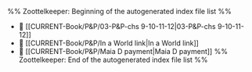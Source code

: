 %% Zoottelkeeper: Beginning of the autogenerated index file list  %%
- 📄 [[CURRENT-Book/P&P/03-P&P-chs 9-10-11-12|03-P&P-chs 9-10-11-12]]
- 📄 [[CURRENT-Book/P&P/In a World link|In a World link]]
- 📄 [[CURRENT-Book/P&P/Maia D payment|Maia D payment]]
%% Zoottelkeeper: End of the autogenerated index file list  %%
